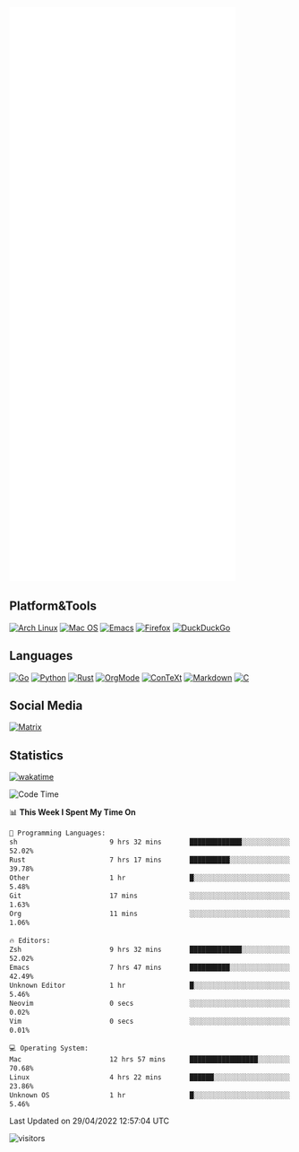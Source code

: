 ![Metrics](https://github.com/SteamedFish/SteamedFish/blob/master/github-metrics.svg)

## Platform&Tools

[![Arch Linux](https://img.shields.io/badge/ArchLinux-1793D1?logo=arch-linux&logoColor=fff&style=flat-square)](https://archlinux.org/)
[![Mac OS](https://img.shields.io/badge/MacOS-000000?style=flat-square&logo=macos&logoColor=F0F0F0)](https://www.apple.com/macos/)
[![Emacs](https://img.shields.io/badge/Emacs-%237F5AB6.svg?&style=flat-square&logo=gnu-emacs&logoColor=white)](https://www.gnu.org/software/emacs/)
[![Firefox](https://img.shields.io/badge/Firefox-FF7139?style=flat-square&logo=Firefox-Browser&logoColor=white)](https://firefox.com/)
[![DuckDuckGo](https://img.shields.io/badge/DuckDuckGo-DE5833?style=flat-square&logo=DuckDuckGo&logoColor=white)](https://duckduckgo.com/)

## Languages

[![Go](https://img.shields.io/badge/Golang-%2300ADD8.svg?style=flat-square&logo=go&logoColor=white)](https://golang.org/)
[![Python](https://img.shields.io/badge/Python-3670A0?style=flat-square&logo=python&logoColor=ffdd54)](https://www.python.org/)
[![Rust](https://img.shields.io/badge/Rust-%23000000.svg?style=flat-square&logo=rust&logoColor=white)](https://www.rust-lang.org/)
[![OrgMode](https://img.shields.io/badge/OrgMode-%23000000.svg?style=flat-square&logo=org&logoColor=white)](https://orgmode.org/)
[![ConTeXt](https://img.shields.io/badge/ConTeXt-%23008080.svg?style=flat-square&logo=latex&logoColor=white)](https://contextgarden.net/)
[![Markdown](https://img.shields.io/badge/MarkDown-%23000000.svg?style=flat-square&logo=markdown&logoColor=white)](https://daringfireball.net/projects/markdown/)
[![C](https://img.shields.io/badge/C-%2300599C.svg?style=flat-square&logo=c&logoColor=white)](https://www.iso.org/standard/74528.html)

## Social Media

[![Matrix](https://img.shields.io/badge/SteamedFish-2CA5E0?style=social&logo=matrix&logoColor=black)](https://matrix.to/#/@i:steamedfish.org)

## Statistics
[![wakatime](https://wakatime.com/badge/user/168280d6-fcf2-4b4f-ad3a-dc4612f35b38.svg)](https://wakatime.com/@168280d6-fcf2-4b4f-ad3a-dc4612f35b38)

<!--START_SECTION:waka-->
![Code Time](http://img.shields.io/badge/Code%20Time-1%2C785%20hrs%2047%20mins-blue)

📊 **This Week I Spent My Time On** 

```text
💬 Programming Languages: 
sh                       9 hrs 32 mins       █████████████░░░░░░░░░░░░   52.02% 
Rust                     7 hrs 17 mins       ██████████░░░░░░░░░░░░░░░   39.78% 
Other                    1 hr                █░░░░░░░░░░░░░░░░░░░░░░░░   5.48% 
Git                      17 mins             ░░░░░░░░░░░░░░░░░░░░░░░░░   1.63% 
Org                      11 mins             ░░░░░░░░░░░░░░░░░░░░░░░░░   1.06%

🔥 Editors: 
Zsh                      9 hrs 32 mins       █████████████░░░░░░░░░░░░   52.02% 
Emacs                    7 hrs 47 mins       ██████████░░░░░░░░░░░░░░░   42.49% 
Unknown Editor           1 hr                █░░░░░░░░░░░░░░░░░░░░░░░░   5.46% 
Neovim                   0 secs              ░░░░░░░░░░░░░░░░░░░░░░░░░   0.02% 
Vim                      0 secs              ░░░░░░░░░░░░░░░░░░░░░░░░░   0.01%

💻 Operating System: 
Mac                      12 hrs 57 mins      █████████████████░░░░░░░░   70.68% 
Linux                    4 hrs 22 mins       ██████░░░░░░░░░░░░░░░░░░░   23.86% 
Unknown OS               1 hr                █░░░░░░░░░░░░░░░░░░░░░░░░   5.46%

```


 Last Updated on 29/04/2022 12:57:04 UTC
<!--END_SECTION:waka-->

![visitors](https://visitor-badge.laobi.icu/badge?page_id=SteamedFish.SteamedFish)
